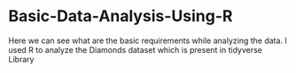# Basic-Data-Analysis-Using-R
Here we can see what are the basic requirements while analyzing the data. I used R to analyze the Diamonds dataset which is present in tidyverse Library
